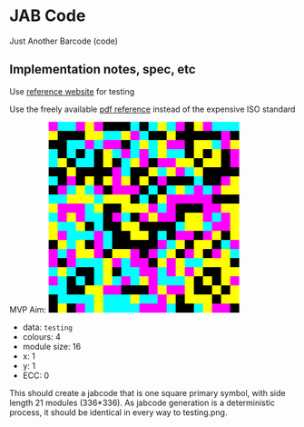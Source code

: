 # JAB Code
Just Another Barcode (code)

## Implementation notes, spec, etc
Use [reference website](https://jabcode.org/create) for testing

Use the freely available [pdf reference](https://www.bsi.bund.de/EN/Service-Navi/Publications/TechnicalGuidelines/TR03137/BSITR03137.html) instead of the expensive ISO standard

MVP Aim: ![testing.png](testing.png)

- data: `testing`
- colours: 4
- module size: 16
- x: 1
- y: 1
- ECC: 0

This should create a jabcode that is one square primary symbol, with side length 21 modules (336*336). As jabcode generation is a deterministic process, it should be identical in every way to testing.png. 